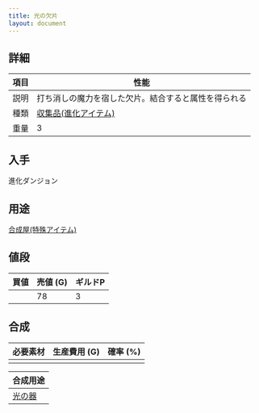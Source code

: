 ```yaml
---
title: 光の欠片
layout: document
---
```

## 詳細

|項目|性能|
|---|---|
|説明|打ち消しの魔力を宿した欠片。結合すると属性を得られる|
|種類|[収集品(進化アイテム)](収集品(進化アイテム))|
|重量|3|

## 入手

進化ダンジョン

## 用途

[合成屋(特殊アイテム)](合成屋(特殊アイテム))

## 値段

|買値|売値 (G)|ギルドP|
|---|---|---|
||78|3|

## 合成

|必要素材|生産費用 (G)|確率 (%)|
|---|---|---|
||||

|合成用途|
|---|
|[光の器](光の器)|